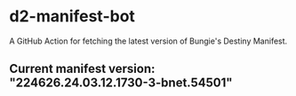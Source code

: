 # d2-manifest-bot
A GitHub Action for fetching the latest version of Bungie's Destiny Manifest.
## Current manifest version: "224626.24.03.12.1730-3-bnet.54501"